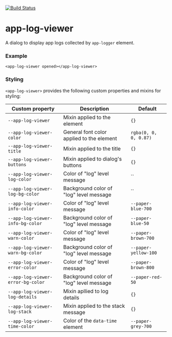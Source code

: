 [![Build Status](https://travis-ci.org/advanced-rest-client/app-log-viewer.svg?branch=stage)](https://travis-ci.org/advanced-rest-client/app-log-viewer)  

# app-log-viewer

A dialog to display app logs collected by `app-logger` element.

### Example
```
<app-log-viewer opened></app-log-viewer>
```

### Styling
`<app-log-viewer>` provides the following custom properties and mixins for styling:

Custom property | Description | Default
----------------|-------------|----------
`--app-log-viewer` | Mixin applied to the element | `{}`
`--app-log-viewer-color` | General font color applied to the element | `rgba(0, 0, 0, 0.87)`
`--app-log-viewer-title` | Mixin applied to the title | `{}`
`--app-log-viewer-buttons` | Mixin applied to dialog's buttons | `{}`
`--app-log-viewer-log-color` | Color of "log" level message | ``
`--app-log-viewer-log-bg-color` | Background color of "log" level message | ``
`--app-log-viewer-info-color` | Color of "log" level message | `--paper-blue-700`
`--app-log-viewer-info-bg-color` | Background color of "log" level message | `--paper-blue-50`
`--app-log-viewer-warn-color` | Color of "log" level message | `--paper-brown-700`
`--app-log-viewer-warn-bg-color` | Background color of "log" level message | `--paper-yellow-100`
`--app-log-viewer-error-color` | Color of "log" level message | `--paper-brown-800`
`--app-log-viewer-error-bg-color` | Background color of "log" level message | `--paper-red-50`
`--app-log-viewer-log-details` | Mixin apllied to log details | `{}`
`--app-log-viewer-log-stack` | Mixin applied to the stack message | `{}`
`--app-log-viewer-time-color` | Color of the `data-time` element | `--paper-grey-700`

